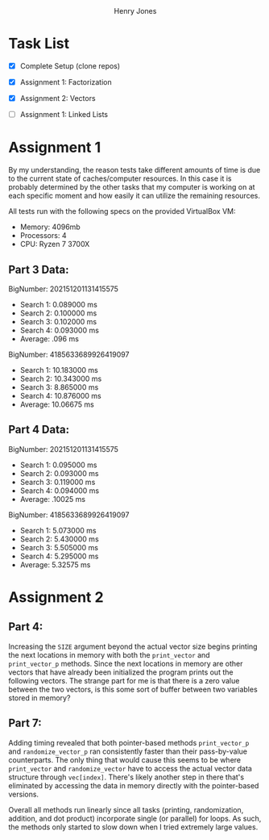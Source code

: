 
<center>Henry Jones</center>

# Task List
- [x] Complete Setup (clone repos)
- [x] Assignment 1: Factorization
- [x] Assignment 2: Vectors
- [ ] Assignment 1: Linked Lists


# Assignment 1

By my understanding, the reason tests take different amounts of time is due to the current state of caches/computer resources. In this case it is probably determined by the other tasks that my computer is working on at each specific moment and how easily it can utilize the remaining resources.

All tests run with the following specs on the provided VirtualBox VM:

* Memory: 4096mb
* Processors: 4
* CPU: Ryzen 7 3700X

## Part 3 Data:

BigNumber: 202151201131415575
* Search 1: 0.089000 ms
* Search 2: 0.100000 ms
* Search 3: 0.102000 ms
* Search 4: 0.093000 ms
* Average: .096 ms

BigNumber: 4185633689926419097
* Search 1: 10.183000 ms
* Search 2: 10.343000 ms
* Search 3: 8.865000 ms
* Search 4: 10.876000 ms
* Average: 10.06675 ms

## Part 4 Data:

BigNumber: 202151201131415575
* Search 1: 0.095000 ms
* Search 2: 0.093000 ms
* Search 3: 0.119000 ms
* Search 4: 0.094000 ms
* Average: .10025 ms

BigNumber: 4185633689926419097
* Search 1: 5.073000 ms
* Search 2: 5.430000 ms
* Search 3: 5.505000 ms
* Search 4: 5.295000 ms
* Average: 5.32575 ms

# Assignment 2

## Part 4:

Increasing the `SIZE` argument beyond the actual vector size begins printing the next locations in memory with both the `print_vector` and `print_vector_p` methods. Since the next locations in memory are other vectors that have already been initialized the program prints out the following vectors. The strange part for me is that there is a zero value between the two vectors, is this some sort of buffer between two variables stored in memory?


## Part 7:

Adding timing revealed that both pointer-based methods `print_vector_p` and `randomize_vector_p` ran consistently faster than their pass-by-value counterparts. The only thing that would cause this seems to be where `print_vector` and `randomize_vector` have to access the actual vector data structure through `vec[index]`. There's likely another step in there that's eliminated by accessing the data in memory directly with the pointer-based versions.

Overall all methods run linearly since all tasks (printing, randomization, addition, and dot product) incorporate single (or parallel) for loops. As such, the methods only started to slow down when I tried extremely large values.